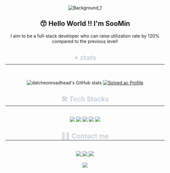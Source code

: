 
<div align="center">

 ![Background_1](https://github.com/dalcheonroadhead/dalcheonroadhead/assets/102154788/cbd94a69-6e51-4df0-bc15-22b1b21da9e7)

😙 Hello World !! I'm SooMin
----
I aim to be a full-stack developer who can raise utilization rate by 120% compared to the previous level!

<h2 style="border-bottom: 1px solid #21262d; color: #c9d1d9;"> ⭐ stats </h2> <br> 

![dalcheonroadhead's GitHub stats](https://github-readme-stats.vercel.app/api?username=dalcheonroadhead&show_icons=true&theme=tokyonight)   [![Solved.ac Profile](http://mazassumnida.wtf/api/generate_badge?boj=wjsaos2081)](https://solved.ac/wjsaos2081)


<div align= "center">
    <h2 style="border-bottom: 1px solid #21262d; color: #c9d1d9;"> 🛠️ Tech Stacks </h2> <br> 
    <div style="margin: 0 auto; text-align: center;" align= "center"> <img src="https://img.shields.io/badge/Java-007396?style=for-the-badge&logo=Java&logoColor=white">
          <img src="https://img.shields.io/badge/Javascript-F7DF1E?style=for-the-badge&logo=Javascript&logoColor=white">
          <img src="https://img.shields.io/badge/MySQL-4479A1?style=for-the-badge&logo=MySQL&logoColor=white">
          <img src="https://img.shields.io/badge/Notion-000000?style=for-the-badge&logo=Notion&logoColor=white">
          <img src="https://img.shields.io/badge/ReactNative-61DAFB?style=for-the-badge&logo=React&logoColor=white">
          <br/></div>
    </div>
    <div align= "center">
    <h2 style="border-bottom: 1px solid #21262d; color: #c9d1d9;"> 🧑‍💻 Contact me </h2> <br> 
    <div align= "center"> <a href=mailto:wjsaos2081@gmail.com> <img src="https://img.shields.io/badge/Gmail-EA4335?style=for-the-badge&logo=Gmail&logoColor=white&link=mailto:wjsaos2081@gmail.com"> </a>
         <a href=https://oval-guanaco-139.notion.site/0a2cf7255a9f407fbe434518e28ee73b?pvs=4> <img src="https://img.shields.io/badge/Notion-000000?style=for-the-badge&logo=Notion&logoColor=white&link=https://oval-guanaco-139.notion.site/0a2cf7255a9f407fbe434518e28ee73b?pvs=4"> </a>
         <a href=https://www.instagram.com/dalcheonroadhead/> <img src="https://img.shields.io/badge/Instagram-E4405F?style=for-the-badge&logo=Instagram&logoColor=white&link=https://www.instagram.com/dalcheonroadhead/"> </a>
          </div>  <br> 
    <div align= "center"> <a href="https://hits.seeyoufarm.com"> <img src="https://hits.seeyoufarm.com/api/count/incr/badge.svg?url=https%3A%2F%2Fgithub.com%2Fdalcheonroadhead%2F&count_bg=%23000000&title_bg=%23000000&icon=github.svg&icon_color=%23FFFFFF&title=GitHub&edge_flat=false"/></a>
       </div> 
    </div>
    
  
</div>






